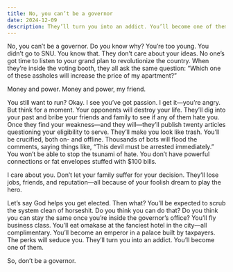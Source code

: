 ```yaml
---
title: No, you can’t be a governor
date: 2024-12-09
description: They’ll turn you into an addict. You’ll become one of them.
---
```


No, you can’t be a governor. Do you know why? You’re too young. You didn’t go to SNU. You know that. They don’t care about your ideas. No one’s got time to listen to your grand plan to revolutionize the country. When they’re inside the voting booth, they all ask the same question: “Which one of these assholes will increase the price of my apartment?”

Money and power. Money and power, my friend.

You still want to run? Okay. I see you’ve got passion. I get it—you’re angry. But think for a moment. Your opponents will destroy your life. They’ll dig into your past and bribe your friends and family to see if any of them hate you. Once they find your weakness—and they will—they’ll publish twenty articles questioning your eligibility to serve. They’ll make you look like trash. You’ll be crucified, both on- and offline. Thousands of bots will flood the comments, saying things like, “This devil must be arrested immediately.” You won’t be able to stop the tsunami of hate. You don’t have powerful connections or fat envelopes stuffed with $100 bills.

I care about you. Don’t let your family suffer for your decision. They’ll lose jobs, friends, and reputation—all because of your foolish dream to play the hero.

Let’s say God helps you get elected. Then what? You’ll be expected to scrub the system clean of horseshit. Do you think you can do that? Do you think you can stay the same once you’re inside the governor’s office? You’ll fly business class. You’ll eat omakase at the fanciest hotel in the city—all complimentary. You’ll become an emperor in a palace built by taxpayers. The perks will seduce you. They’ll turn you into an addict. You’ll become one of them.

So, don’t be a governor.